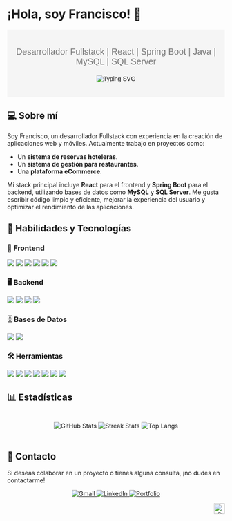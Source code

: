 # ¡Hola, soy Francisco! 👋

<div align="center" style="background-color: #f5f5f5; padding: 20px; font-family: Arial, sans-serif;">
    <p style="font-size: 20px; color: #777;">Desarrollador Fullstack | React | Spring Boot | Java | MySQL | SQL Server</p>

   <p align="center">
  <img src="https://readme-typing-svg.herokuapp.com?font=Fira+Code&size=22&pause=50&color=39FF14&background=000000&center=true&vCenter=true&width=800&lines=%3E+Soy+Desarrollador+Full+Stack.;%3E+Apasionado+por+crear+aplicaciones+escalables+y+eficientes." alt="Typing SVG">
</p>

</div>

## 💻 Sobre mí

Soy Francisco, un desarrollador Fullstack con experiencia en la creación de aplicaciones web y móviles. Actualmente trabajo en proyectos como:
- Un **sistema de reservas hoteleras**.
- Un **sistema de gestión para restaurantes**.
- Una **plataforma eCommerce**.

Mi stack principal incluye **React** para el frontend y **Spring Boot** para el backend, utilizando bases de datos como **MySQL** y **SQL Server**. Me gusta escribir código limpio y eficiente, mejorar la experiencia del usuario y optimizar el rendimiento de las aplicaciones.

## 🔧 Habilidades y Tecnologías

### 🎨 Frontend  
<p>
  <img src="https://img.shields.io/badge/React-20232A?style=for-the-badge&logo=react&logoColor=61DAFB" />
  <img src="https://img.shields.io/badge/JavaScript-F7DF1E?style=for-the-badge&logo=javascript&logoColor=black" />
  <img src="https://img.shields.io/badge/HTML5-E34F26?style=for-the-badge&logo=html5&logoColor=white" />
  <img src="https://img.shields.io/badge/CSS3-1572B6?style=for-the-badge&logo=css3&logoColor=white" />
  <img src="https://img.shields.io/badge/Bootstrap-7952B3?style=for-the-badge&logo=bootstrap&logoColor=white" />
  <img src="https://img.shields.io/badge/Tailwind_CSS-38B2AC?style=for-the-badge&logo=tailwind-css&logoColor=white" />
</p>

### 🖥️ Backend  
<p>
  <img src="https://img.shields.io/badge/Java-007396?style=for-the-badge&logo=java&logoColor=white" />
  <img src="https://img.shields.io/badge/Spring_Boot-6DB33F?style=for-the-badge&logo=spring-boot&logoColor=white" />
  <img src="https://img.shields.io/badge/Spring_Security-6DB33F?style=for-the-badge&logo=spring-security&logoColor=white" />
  <img src="https://img.shields.io/badge/JPA_Hibernate-59666C?style=for-the-badge&logo=hibernate&logoColor=white" />
</p>

### 🗄️ Bases de Datos  
<p>
  <img src="https://img.shields.io/badge/MySQL-4479A1?style=for-the-badge&logo=mysql&logoColor=white" />
  <img src="https://img.shields.io/badge/SQL_Server-CC2927?style=for-the-badge&logo=microsoft-sql-server&logoColor=white" />
</p>

### 🛠️ Herramientas  
<p>
  <img src="https://img.shields.io/badge/Git-F05032?style=for-the-badge&logo=git&logoColor=white" />
  <img src="https://img.shields.io/badge/GitHub-181717?style=for-the-badge&logo=github&logoColor=white" />
  <img src="https://img.shields.io/badge/Postman-FF6C37?style=for-the-badge&logo=postman&logoColor=white" />
  <img src="https://img.shields.io/badge/Docker-2496ED?style=for-the-badge&logo=docker&logoColor=white" />
  <img src="https://img.shields.io/badge/Apache-D22128?style=for-the-badge&logo=apache&logoColor=white" />
  <img src="https://img.shields.io/badge/VS_Code-007ACC?style=for-the-badge&logo=visual-studio-code&logoColor=white" />
  <img src="https://img.shields.io/badge/IntelliJ_IDEA-000000?style=for-the-badge&logo=intellij-idea&logoColor=white" />
</p>


## 📊 Estadísticas

<div align="center">
    <img src="https://github-readme-stats.vercel.app/api?username=Francisco&show_icons=true&theme=radical" alt="GitHub Stats" style="max-width: 500px; margin: 20px auto;">
    <img src="https://github-readme-streak-stats.herokuapp.com/?user=Francisco&theme=radical" alt="Streak Stats" style="max-width: 500px; margin: 20px auto;">
    <img src="https://github-readme-stats.vercel.app/api/top-langs/?username=Francisco&layout=compact&theme=radical" alt="Top Langs" style="max-width: 500px; margin: 20px auto;">
</div>

## 📩 Contacto

Si deseas colaborar en un proyecto o tienes alguna consulta, ¡no dudes en contactarme!

<div align="center">
    <a href="mailto:examplem@gmail.com?subject=Hola%20Francisco">
        <img src="https://img.shields.io/badge/Gmail-D14836?style=for-the-badge&logo=gmail&logoColor=white" alt="Gmail">
    </a>
    <a href="https://www.linkedin.com/" target="_blank">
        <img src="https://img.shields.io/badge/LinkedIn-0077B5?style=for-the-badge&logo=linkedin&logoColor=white" alt="LinkedIn">
    </a>
   <a href="https://main--frand3v.netlify.app/" target="_blank" rel="noopener noreferrer">
    <img src="https://img.shields.io/badge/Portfolio-24292e?style=for-the-badge&logo=pfsense&logoColor=white" alt="Portfolio">
</a>

</div>

<p align="right">
    <a><img src="https://komarev.com/ghpvc/?username=dante-barreda&style=for-the-badge" alt="Profile views" height="25" /></a>
</p>

